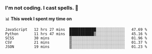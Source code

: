 ### I'm not coding. I cast spells. 🎩

📊 **This week I spent my time on**
<!--START_SECTION:waka-->
```text
JavaScript   12 hrs 27 mins  ████████████░░░░░░░░░░░░░   47.69 % 
Python       11 hrs 47 mins  ███████████▒░░░░░░░░░░░░░   45.16 % 
SCSS         30 mins         ▒░░░░░░░░░░░░░░░░░░░░░░░░   01.96 % 
CSV          21 mins         ▒░░░░░░░░░░░░░░░░░░░░░░░░   01.37 % 
JSON         19 mins         ▒░░░░░░░░░░░░░░░░░░░░░░░░   01.23 % 
```
<!--END_SECTION:waka-->
